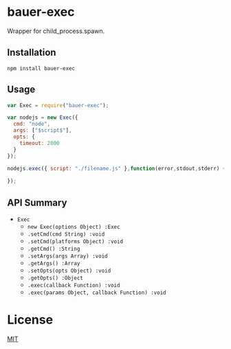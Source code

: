 # bauer-exec
Wrapper for child_process.spawn.

## Installation

```
npm install bauer-exec
```

## Usage

```js
var Exec = require("bauer-exec");

var nodejs = new Exec({
  cmd: "node",
  args: ["$script$"],
  opts: {
    timeout: 2000
  }
});

nodejs.exec({ script: "./filename.js" },function(error,stdout,stderr) {
  
});

```

## API Summary

  * `Exec`
    * `new Exec(options Object) :Exec`
    * `.setCmd(cmd String) :void`
    * `.setCmd(platforms Object) :void`
    * `.getCmd() :String`
    * `.setArgs(args Array) :void`
    * `.getArgs() :Array`
    * `.setOpts(opts Object) :void`
    * `.getOpts() :Object`
    * `.exec(callback Function) :void`
    * `.exec(params Object, callback Function) :void`

# License

[MIT](./LICENSE)
